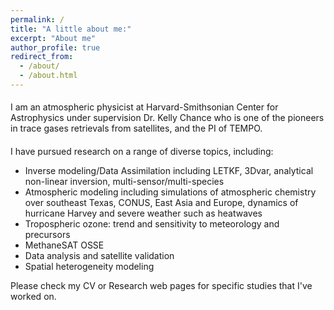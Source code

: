 ```yaml
---
permalink: /
title: "A little about me:"
excerpt: "About me"
author_profile: true
redirect_from: 
  - /about/
  - /about.html
---
```

 ####
I am an atmospheric physicist at Harvard-Smithsonian Center for Astrophysics under supervision Dr. Kelly Chance who is one of the pioneers in trace gases retrievals from satellites, and the PI of TEMPO.
 ####
I have pursued research on a range of diverse topics, including:

- Inverse modeling/Data Assimilation including LETKF, 3Dvar, analytical non-linear inversion, multi-sensor/multi-species
- Atmospheric modeling including simulations of atmospheric chemistry over southeast Texas, CONUS, East Asia and Europe, dynamics of hurricane Harvey and severe weather such as heatwaves
- Tropospheric ozone: trend and sensitivity to meteorology and precursors
- MethaneSAT OSSE
- Data analysis and satellite validation
- Spatial heterogeneity modeling

Please check my CV or Research web pages for specific studies that I've worked on.
